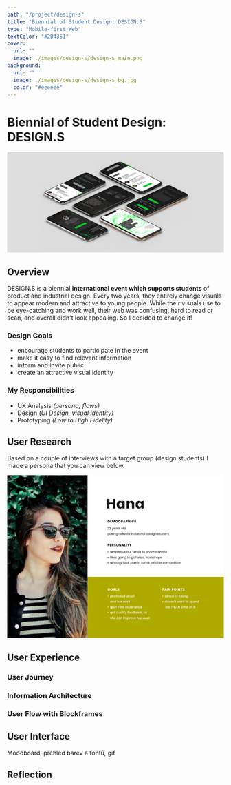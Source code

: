 ```yaml
---
path: "/project/design-s"
title: "Biennial of Student Design: DESIGN.S"
type: "Mobile-first Web"
textColor: "#2D4351"
cover:
  url: ""
  image: ./images/design-s/design-s_main.png
background:
  url: ""
  image: ./images/design-s/design-s_bg.jpg
  color: "#eeeeee"
---
```


# Biennial of Student Design: DESIGN.S

<full-width color="#dddddd">

  ![Isometric view](./images/design-s/design-s_isometric.jpg)

</full-width>

## Overview

DESIGN.S is a biennial __international event which supports students__ of product and industrial design. Every two years, they entirely change visuals to appear modern and attractive to young people. While their visuals use to be eye-catching and work well, their web was confusing, hard to read or scan, and overall didn't look appealing. So I decided to change it!

### Design Goals
* encourage students to participate in the event
* make it easy to find relevant information
* inform and invite public
* create an attractive visual identity

### My Responsibilities
* UX Analysis _(persona, flows)_
* Design _(UI Design, visual identity)_
* Prototyping _(Low to High Fidelity)_

## User Research
Based on a couple of interviews with a target group (design students) I made a persona that you can view below.

![Persona](./images/design-s/persona.png)

## User Experience

### User Journey

### Information Architecture

### User Flow with Blockframes

## User Interface

Moodboard, přehled barev a fontů, gif

## Reflection
